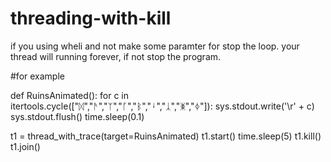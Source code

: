 # threading-with-kill
if you using wheli and not make some paramter for stop the loop. your thread will running forever, if not stop the program.

#for example


def RuinsAnimated():
    for c in itertools.cycle(["ᛞ","ᚫ","ᛉ","ᚵ","ᛒ","ᛍ","ᛣ","ᛤ","ᛄ"]):
        sys.stdout.write('\r' + c)
        sys.stdout.flush()
        time.sleep(0.1)

t1 = thread_with_trace(target=RuinsAnimated)
t1.start()
time.sleep(5)
t1.kill()
t1.join()
